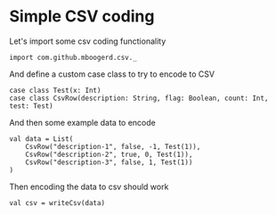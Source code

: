 # Simple CSV coding

Let's import some csv coding functionality

```tut
import com.github.mboogerd.csv._
```

And define a custom case class to try to encode to CSV

```tut
case class Test(x: Int)
case class CsvRow(description: String, flag: Boolean, count: Int, test: Test)
```

And then some example data to encode

```tut
val data = List(
    CsvRow("description-1", false, -1, Test(1)),
    CsvRow("description-2", true, 0, Test(1)),
    CsvRow("description-3", false, 1, Test(1))
)
```

Then encoding the data to csv should work
```tut
val csv = writeCsv(data)
```
